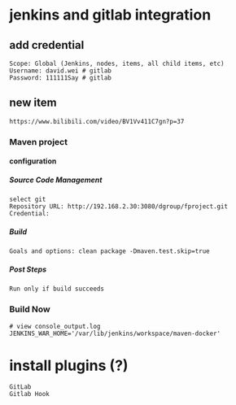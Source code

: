 # jenkins and gitlab integration
## add credential
    Scope: Global (Jenkins, nodes, items, all child items, etc)
    Username: david.wei # gitlab
    Password: 111111Say # gitlab
## new item
    https://www.bilibili.com/video/BV1Vv411C7gn?p=37
### Maven project
#### configuration
##### Source Code Management
    select git
    Repository URL: http://192.168.2.30:3080/dgroup/fproject.git
    Credential: 
##### Build
    Goals and options: clean package -Dmaven.test.skip=true
##### Post Steps
    Run only if build succeeds
### Build Now
    # view console_output.log
    JENKINS_WAR_HOME='/var/lib/jenkins/workspace/maven-docker'
    
    
# install plugins (?)
    GitLab
    Gitlab Hook